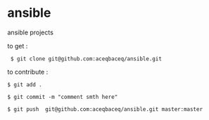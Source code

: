 # ansible
ansible  projects


to get : 

     $ git clone git@github.com:aceqbaceq/ansible.git

to contribute : 

    $ git add .
    
    $ git commit -m "comment smth here"
    
    $ git push  git@github.com:aceqbaceq/ansible.git master:master



